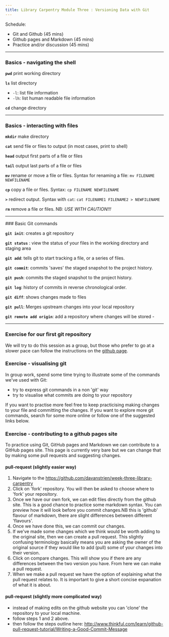 ```yaml
---
title: Library Carpentry Module Three : Versioning Data with Git
---
```


Schedule:

* Git and Github (45 mins)
* Github pages and Markdown (45 mins)
* Practice and/or discussion (45 mins)

---

### Basics - navigating the shell

**`pwd`** print working directory

**`ls`** list directory

- `-l`: list file information
- `-lh`: list human readable file information

**`cd`** change directory

______
### Basics - interacting with files

**`mkdir`** make directory

**`cat`** send file or files to output (in most cases, print to shell)

**`head`** output first parts of a file or files

**`tail`** output last parts of a file or files

**`mv`** rename or move a file or files. Syntax for renaming a file: `mv FILENAME NEWFILENAME`

**`cp`** copy a file or files. Syntax: `cp FILENAME NEWFILENAME`

**`>`** redirect output. Syntax with `cat`: `cat FILENAME1 FILENAME2 > NEWFILENAME`

**`rm`** remove a file or files. NB: *USE WITH CAUTION!!!*

---

### Basic Git commands 

**`git init`**: creates a git repository

**`git status`** : view the status of your files in the working directory and staging area

**`git add`**: tells git to start tracking a file, or a series of files. 

**`git commit`**: commits 'saves' the staged snapshot to the project history. 

**`git push`**: commits the staged snapshot to the project history.

**`git log`**: history of commits in reverse chronological order.

**`git diff`**: shows changes made to files

**`git pull`**: Merges upstream changes into your local repository 

**`git remote add origin`**: add a repository where changes will be stored -

---

### Exercise for our first git repository
We will try to do this session as a group, but those who prefer to go at a slower pace can follow the instructions on the [github page](https://github.com/data-lessons/library-git).  

### Exercise - visualising git

In group work, spend some time trying to illustrate some of the commands we've used with Git:

* try to express git commands in a non 'git' way
* try to visualise what commits are doing to your repository 

If you want to practise more feel free to keep practicising making changes to your file and committing the changes. If you want to explore more git commands, search for some more online or follow one of the suggested links below.


### Exercise - contributing to a github pages site

To practice using Git, GitHub pages and Markdown we can contribute to a GitHub pages site. This page is currently very bare but we can change that by making some pull requests and suggesting changes.

#### pull-request (slightly easier way)
1. Navigate to the https://github.com/davanstrien/week-three-library-carpentry
2. Click on 'fork' repository. You will then be asked to choose where to 'fork' your repository. 
3. Once we have our own fork, we can edit files directly from the github site. This is a good chance to practice some markdown syntax. You can preview how it will look before you commit changes.NB this is 'github' flavour of markdown, there are slight differences between different 'flavours'. 
4. Once we have done this, we can commit our changes. 
5. If we've made some changes which we think would be worth adding to the original site, then we can create a pull request. This slightly confusing terminology basically means you are asking the owner of the original source if they would like to add (pull) some of your changes into their version. 
6. Click on compare changes. This will show you if there are any differences between the two version you have. From here we can make a pull request.
7. When we make a pull request we have the option of explaining what the pull request relates to. It is important to give a short concise expanation of what it is about.    

#### pull-request (slightly more complicated way)
* instead of making edits on the github website you can 'clone' the repository to your local machine. 
* follow steps 1 and 2 above. 
* then follow the steps outline here: http://www.thinkful.com/learn/github-pull-request-tutorial/Writing-a-Good-Commit-Message





